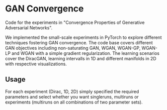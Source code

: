 # GAN Convergence

Code for the experiments in "Convergence Properties of Generative Adversarial Networks".

We implemented the small-scale experiments in PyTorch to explore different techniques fostering GAN convergence. 
The code base covers different GAN objectives including non-saturating GAN, WGAN, WGAN-GP, WGAN-LP and WGAN with a simple gradient regularization. 
The learning scenarios cover the DiracGAN, learning intervalls in 1D and different manifolds in 2D with respective visualizations.

## Usage
For each experiment (Dirac, 1D, 2D) simply specified the required parameters and select whether you want singleruns, multiruns or experiments (multiruns on all combinations of two parameter sets).
